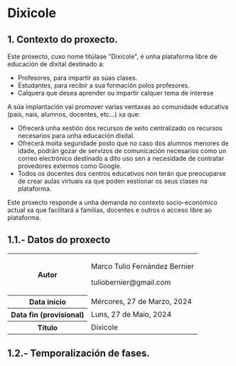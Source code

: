 # Dixicole

## 1. Contexto do proxecto.

Este proxecto, cuxo nome titúlase "Dixicole", é unha plataforma libre de educación de dixital destinado a:
- Profesores, para impartir as súas clases.
- Estudantes, para recibir a sua formación polos profesores.
- Calquera que desea aprender ou impartir calquer tema de interese

A súa implantación vai promover varias ventaxas ao comunidade educativa (pais, nais, alumnos, docentes, etc...) xa que:
- Ofrecerá unha xestión dos recursos de xeito centralizado os recursos necesarios para unha educación dixital.
- Ofrecerá moita seguridade posto que no caso dos alumnos menores de idade, podrán gozar de servizos de comunicación necesarios como un correo electrónico destinado a dito uso sen a necesidade de contratar provedores externos como Google.
- Todos os docentes dos centros educativos non terán que preocuparse de crear aulas virtuais xa que poden xestionar os seus clases na plataforma.

Este proxecto responde a unha demanda no contexto socio-económico actual xa que facilitará a familias, docentes e outros o acceso libre ao plataforma.

## 1.1.- Datos do proxecto
<table>
  <tr>
    <th>Autor </th>
    <td><p>Marco Tulio Fernández Bernier</p>
<p>tuliobernier@gmail.com</p></td>
  </tr>
    <th>Data inicio</th>
    <td>Mércores, 27 de Marzo, 2024</td>
  </tr>
  <tr>
    <th>Data fin (provisional) </th>
    <td>Luns, 27 de Maio, 2024</td>
  </tr>
 <tr>
    <th>Título</th>
    <td>Dixicole</td>
  </tr>
</table>

## 1.2.- Temporalización de fases.
